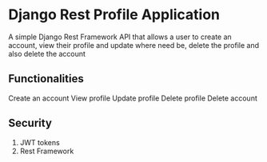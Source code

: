 # Django Rest Profile Application
A simple Django Rest Framework API that allows a user to create an account, view their profile and update where need be, delete the profile and also delete the account

## Functionalities
Create an account
View profile
Update profile
Delete profile
Delete account

## Security
1. JWT tokens
2. Rest Framework
